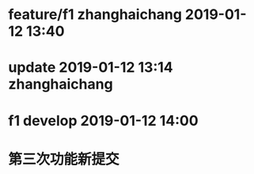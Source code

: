 # feature/f1  zhanghaichang 2019-01-12 13:40
# update 2019-01-12 13:14 zhanghaichang
# f1 develop 2019-01-12 14:00
# 第三次功能新提交
